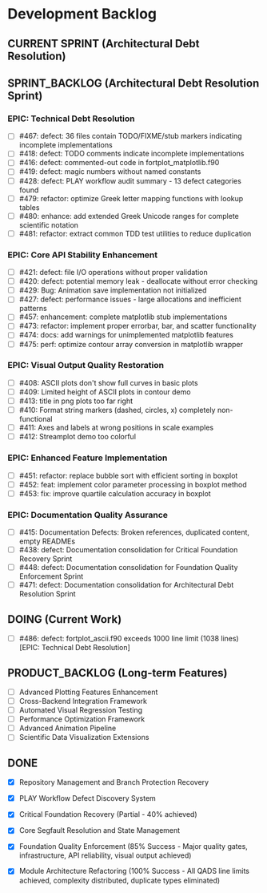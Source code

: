 # Development Backlog

## CURRENT SPRINT (Architectural Debt Resolution)

## SPRINT_BACKLOG (Architectural Debt Resolution Sprint)


### EPIC: Technical Debt Resolution
- [ ] #467: defect: 36 files contain TODO/FIXME/stub markers indicating incomplete implementations
- [ ] #418: defect: TODO comments indicate incomplete implementations
- [ ] #416: defect: commented-out code in fortplot_matplotlib.f90
- [ ] #419: defect: magic numbers without named constants
- [ ] #428: defect: PLAY workflow audit summary - 13 defect categories found
- [ ] #479: refactor: optimize Greek letter mapping functions with lookup tables
- [ ] #480: enhance: add extended Greek Unicode ranges for complete scientific notation
- [ ] #481: refactor: extract common TDD test utilities to reduce duplication

### EPIC: Core API Stability Enhancement
- [ ] #421: defect: file I/O operations without proper validation
- [ ] #420: defect: potential memory leak - deallocate without error checking
- [ ] #429: Bug: Animation save implementation not initialized
- [ ] #427: defect: performance issues - large allocations and inefficient patterns
- [ ] #457: enhancement: complete matplotlib stub implementations
- [ ] #473: refactor: implement proper errorbar, bar, and scatter functionality
- [ ] #474: docs: add warnings for unimplemented matplotlib features
- [ ] #475: perf: optimize contour array conversion in matplotlib wrapper

### EPIC: Visual Output Quality Restoration
- [ ] #408: ASCII plots don't show full curves in basic plots
- [ ] #409: Limited height of ASCII plots in contour demo
- [ ] #413: title in png plots too far right
- [ ] #410: Format string markers (dashed, circles, x) completely non-functional
- [ ] #411: Axes and labels at wrong positions in scale examples
- [ ] #412: Streamplot demo too colorful

### EPIC: Enhanced Feature Implementation
- [ ] #451: refactor: replace bubble sort with efficient sorting in boxplot
- [ ] #452: feat: implement color parameter processing in boxplot method
- [ ] #453: fix: improve quartile calculation accuracy in boxplot

### EPIC: Documentation Quality Assurance
- [ ] #415: Documentation Defects: Broken references, duplicated content, empty READMEs
- [ ] #438: defect: Documentation consolidation for Critical Foundation Recovery Sprint
- [ ] #448: defect: Documentation consolidation for Foundation Quality Enforcement Sprint
- [ ] #471: defect: Documentation consolidation for Architectural Debt Resolution Sprint

## DOING (Current Work)
- [ ] #486: defect: fortplot_ascii.f90 exceeds 1000 line limit (1038 lines) [EPIC: Technical Debt Resolution]

## PRODUCT_BACKLOG (Long-term Features)

- [ ] Advanced Plotting Features Enhancement
- [ ] Cross-Backend Integration Framework
- [ ] Automated Visual Regression Testing
- [ ] Performance Optimization Framework
- [ ] Advanced Animation Pipeline
- [ ] Scientific Data Visualization Extensions

## DONE
- [x] Repository Management and Branch Protection Recovery
- [x] PLAY Workflow Defect Discovery System
- [x] Critical Foundation Recovery (Partial - 40% achieved)
- [x] Core Segfault Resolution and State Management
- [x] Foundation Quality Enforcement (85% Success - Major quality gates, infrastructure, API reliability, visual output achieved)
- [x] Module Architecture Refactoring (100% Success - All QADS line limits achieved, complexity distributed, duplicate types eliminated)

